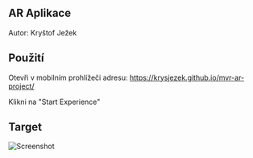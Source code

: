 ## AR Aplikace
Autor: Kryštof Ježek

## Použití
Otevři v mobilním prohlížeči adresu: 
https://krysjezek.github.io/mvr-ar-project/

Klikni na "Start Experience"

## Target
![Screenshot](target.png)